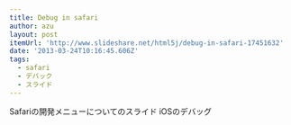 ```yaml
---
title: Debug in safari
author: azu
layout: post
itemUrl: 'http://www.slideshare.net/html5j/debug-in-safari-17451632'
date: '2013-03-24T10:16:45.606Z'
tags:
  - safari
  - デバック
  - スライド
---
```

Safariの開発メニューについてのスライド
iOSのデバッグ
